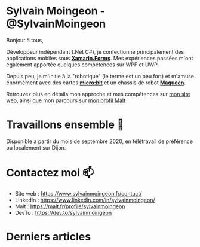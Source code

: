 # Sylvain Moingeon - @SylvainMoingeon
Bonjour à tous,

Développeur indépendant (.Net C#), je confectionne principalement des applications mobiles sous **[Xamarin.Forms](https://xamarin.com/forms)**. Mes expériences passées m'ont également apportée quelques compétences sur WPF et UWP.

Depuis peu, je m'initie à la "robotique" (le terme est un peu fort) et m'amuse énormément avec des cartes **[micro:bit](https://microbit.org/)** et un chassis de robot **[Maqueen](https://wiki.dfrobot.com/micro_Maqueen_for_micro_bit_SKU_ROB0148-E)**.

Retrouvez plus en détails mon approche et mes compétences sur [mon site web](https://www.sylvainmoingeon.fr/a-propos), ainsi que mon parcours sur [mon profil Malt](https://www.malt.fr/profile/sylvainmoingeon)

# Travaillons ensemble 👯
Disponible à partir du mois de septembre 2020, en télétravail de préférence ou localement sur Dijon.

# Contactez moi 📫
* Site web : https://www.sylvainmoingeon.fr/contact/
* LinkedIn : https://www.linkedin.com/in/sylvainmoingeon/
* Malt : https://malt.fr/profile/sylvainmoingeon
* DevTo : https://dev.to/sylvainmoingeon

# Derniers articles
<!-- BLOG-POST-LIST:START -->
<!-- BLOG-POST-LIST:END -->

<!--
**SylvainMoingeon/SylvainMoingeon** is a ✨ _special_ ✨ repository because its `README.md` (this file) appears on your GitHub profile.

Here are some ideas to get you started:

- 🔭 I’m currently working on ...
- 🌱 I’m currently learning ...
- 👯 I’m looking to collaborate on ...
- 🤔 I’m looking for help with ...
- 💬 Ask me about ...
- 📫 How to reach me: ...
- 😄 Pronouns: ...
- ⚡ Fun fact: ...
-->
